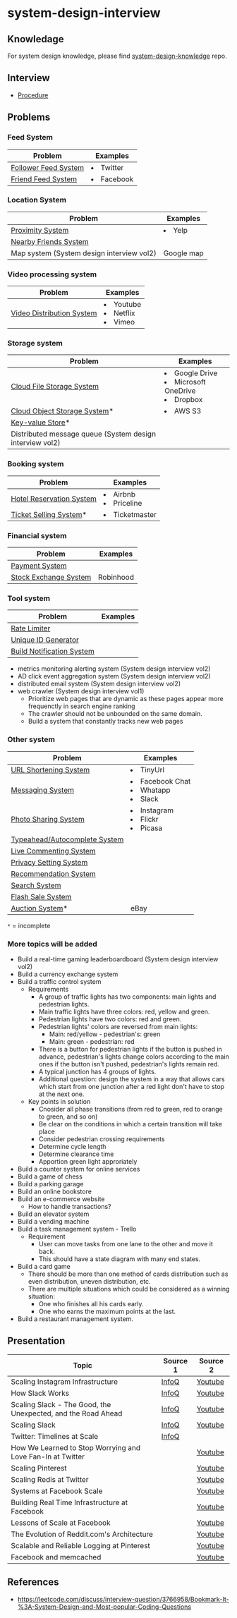 # system-design-interview

## Knowledage
For system design knowledge, please find [system-design-knowledge](https://github.com/wuyichen24/system-design-knowledge) repo.

## Interview
- [Procedure](interview/Procedure.md)

## Problems
### Feed System
| Problem | Examples |
|----|----|
| [Follower Feed System](problems/feed/Follower_Feed_System.md) | <li>Twitter |
| [Friend Feed System](problems/feed/Friend_Feed_System.md) | <li>Facebook |

### Location System
| Problem | Examples |
|----|----|
| [Proximity System](problems/location/Proximity_System.md) | <li>Yelp |
| [Nearby Friends System](problems/location/Nearby_Friends_System.md) | |
| Map system (System design interview vol2) | Google map |

### Video processing system
| Problem | Examples |
|----|----|
| [Video Distribution System](problems/video/Video_Distribution_System.md) | <li>Youtube<li>Netflix<li>Vimeo |

### Storage system
| Problem | Examples |
|----|----|
| [Cloud File Storage System](problems/Build_Cloud_File_Storage_System.md) | <li>Google Drive<li>Microsoft OneDrive<li>Dropbox |
| [Cloud Object Storage System]()* | <li>AWS S3 |
| [Key-value Store]()* | |
| Distributed message queue (System design interview vol2) | |

### Booking system
| Problem | Examples |
|----|----|
| [Hotel Reservation System](problems/Build_Hotel_Reservation_System.md) | <li>Airbnb<li>Priceline |
| [Ticket Selling System]()* | <li>Ticketmaster |

### Financial system
| Problem | Examples |
|----|----|
| [Payment System](problems/Build_Payment_System.md) | |
| [Stock Exchange System](problems/Build_Stock_Exchange_System.md) | Robinhood |

### Tool system
| Problem | Examples |
|----|----|
| [Rate Limiter](problems/Build_Rate_Limiter.md) | |
| [Unique ID Generator](problems/Build_Unique_ID_Generator.md) | |
| [Build Notification System](Build_Notification_System.md) | |

- metrics monitoring alerting system (System design interview vol2)
- AD click event aggregation system (System design interview vol2)
- distributed email system (System design interview vol2)
- web crawler (System design interview vol1)
   - Prioritize web pages that are dynamic as these pages appear  more frequenctly in search engine ranking
   - The crawler should not be unbounded on the same domain.
   - Build a system that constantly tracks new web pages

### Other system
| Problem | Examples |
|----|----|
| [URL Shortening System](problems/Build_URL_Shortening_System.md) | <li>TinyUrl |
| [Messaging System](problems/Build_Messaging_System.md) | <li>Facebook Chat<li>Whatapp<li>Slack |
| [Photo Sharing System](problems/Build_Photo_Sharing_System.md) | <li>Instagram<li>Flickr<li>Picasa |
| [Typeahead/Autocomplete System](problems/Build_Typeahead_Autocomplete_System.md) | |
| [Live Commenting System](problems/Build_Live_Commenting_System.md) | | 
| [Privacy Setting System](problems/Build_Privacy_Setting_System.md) | |
| [Recommendation System](problems/Build_Recommendation_System.md) | |
| [Search System](problems/Build_Search_System.md) | |
| [Flash Sale System](problems/Build_Flash_Sale_System.md) | |
| [Auction System](problems/Build_Auction_System.md)* | eBay |


`*` = incomplete

### More topics will be added
- Build a real-time gaming leaderboardboard (System design interview vol2)
- Build a currency exchange system
- Build a traffic control system
  - Requirements
     - A group of traffic lights has two components: main lights and pedestrian lights.
     - Main traffic lights have three colors: red, yellow and green.
     - Pedestrian lights have two colors: red and green.
     - Pedestrian lights' colors are reversed from main lights:
        - Main: red/yellow - pedestrian's: green
        - Main: green - pedestrian: red
     - There is a button for pedestrian lights if the button is pushed in advance, pedestrian's lights change colors according to the main ones if the button isn't pushed, pedestrian's lights remain red.
     - A typical junction has 4 groups of lights.
     - Additional question: design the system in a way that allows cars which start from one junction after a red light don't have to stop at the next one.
  - Key points in solution
     - Cnosider all phase transitions (from red to green, red to orange to green, and so on)
     - Be clear on the conditions in which a certain transition will take place
     - Consider pedestrian crossing requirements
     - Determine cycle length
     - Determine clearance time
     - Apportion green light approriately
- Build a counter system for online services
- Build a game of chess
- Build a parking garage
- Build an online bookstore
- Build an e-commerce website
   - How to handle transactions?
- Build an elevator system
- Build a vending machine
- Build a task management system - Trello
   - Requirement
      - User can move tasks from one lane to the other and move it back.
      - This should have a state diagram with many end states.
- Build a card game
   - There should be more than one method of cards distribution such as even distribution, uneven distribution, etc.
   - There are multiple situations which could be considered as a winning situation:
      - One who finishes all his cards early.
      - One who earns the maximum points at the last.
- Build a restaurant management system.

## Presentation
| Topic | Source 1 | Source 2 |
|----|----|----|
| Scaling Instagram Infrastructure | [InfoQ](https://www.infoq.com/presentations/instagram-scale-infrastructure/) | [Youtube](https://www.youtube.com/watch?v=hnpzNAPiC0E) |
| How Slack Works | [InfoQ](https://www.infoq.com/presentations/slack-infrastructure/) | [Youtube](https://www.youtube.com/watch?v=WE9c9AZe-DY) |
| Scaling Slack - The Good, the Unexpected, and the Road Ahead | [InfoQ](https://www.infoq.com/presentations/slack-scalability-2018/) | [Youtube](https://www.youtube.com/watch?v=_M-oHxknfnI) |
| Scaling Slack | [InfoQ](https://www.infoq.com/presentations/slack-scalability/) | [Youtube](https://www.youtube.com/watch?v=x1Uz3rMlOBo) |
| Twitter: Timelines at Scale | [InfoQ](https://www.infoq.com/presentations/Twitter-Timeline-Scalability/) | |
| How We Learned to Stop Worrying and Love Fan-In at Twitter | | [Youtube](https://www.youtube.com/watch?v=WEgCjwyXvwc) |
| Scaling Pinterest | | [Youtube](https://www.youtube.com/watch?v=jQNCuD_hxdQ) |
| Scaling Redis at Twitter | | [Youtube](https://www.youtube.com/watch?v=rP9EKvWt0zo) |
| Systems at Facebook Scale | | [Youtube](https://www.youtube.com/watch?v=dlixGkelP9U) |
| Building Real Time Infrastructure at Facebook | | [Youtube](https://www.youtube.com/watch?v=ODkEWsO5I30) |
| Lessons of Scale at Facebook | | [Youtube](https://www.youtube.com/watch?v=QCHiNEw73AU) |
| The Evolution of Reddit.com's Architecture | | [Youtube](https://www.youtube.com/watch?v=nUcO7n4hek4) |
| Scalable and Reliable Logging at Pinterest | | [Youtube](https://www.youtube.com/watch?v=DphnpWVYeG8) | 
| Facebook and memcached | | [Youtube](https://www.youtube.com/watch?v=UH7wkvcf0ys) |

## References
- https://leetcode.com/discuss/interview-question/3766958/Bookmark-It-%3A-System-Design-and-Most-popular-Coding-Questions
